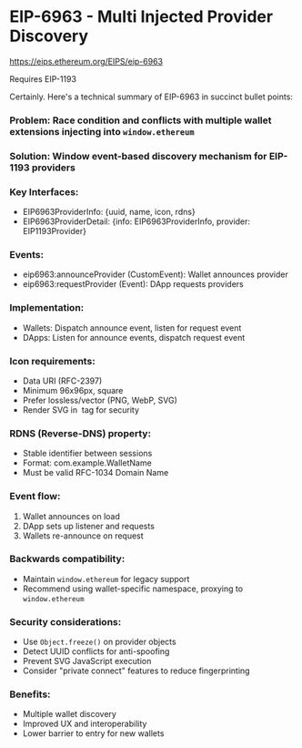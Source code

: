 # EIP-6963 - Multi Injected Provider Discovery

https://eips.ethereum.org/EIPS/eip-6963

Requires EIP-1193

Certainly. Here's a technical summary of EIP-6963 in succinct bullet points:

###  Problem: Race condition and conflicts with multiple wallet extensions injecting into `window.ethereum`

###  Solution: Window event-based discovery mechanism for EIP-1193 providers

###  Key Interfaces:
 - EIP6963ProviderInfo: {uuid, name, icon, rdns}
 - EIP6963ProviderDetail: {info: EIP6963ProviderInfo, provider: EIP1193Provider}

###  Events:
 - eip6963:announceProvider (CustomEvent): Wallet announces provider
 - eip6963:requestProvider (Event): DApp requests providers

###  Implementation:
 - Wallets: Dispatch announce event, listen for request event
 - DApps: Listen for announce events, dispatch request event

###  Icon requirements:
 - Data URI (RFC-2397)
 - Minimum 96x96px, square
 - Prefer lossless/vector (PNG, WebP, SVG)
 - Render SVG in <img> tag for security

###  RDNS (Reverse-DNS) property:
 - Stable identifier between sessions
 - Format: com.example.WalletName
 - Must be valid RFC-1034 Domain Name

###  Event flow:
  1. Wallet announces on load
  2. DApp sets up listener and requests
  3. Wallets re-announce on request

###  Backwards compatibility:
 - Maintain `window.ethereum` for legacy support
 - Recommend using wallet-specific namespace, proxying to `window.ethereum`

###  Security considerations:
 - Use `Object.freeze()` on provider objects
 - Detect UUID conflicts for anti-spoofing
 - Prevent SVG JavaScript execution
 - Consider "private connect" features to reduce fingerprinting

###  Benefits:
 - Multiple wallet discovery
 - Improved UX and interoperability
 - Lower barrier to entry for new wallets

